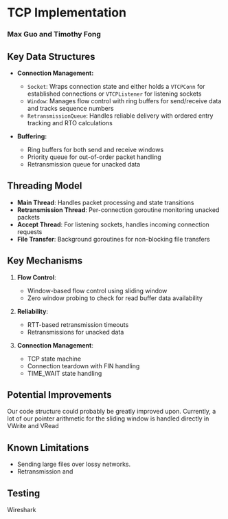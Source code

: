 # TCP Implementation
### Max Guo and Timothy Fong

## Key Data Structures

- **Connection Management:**
  - `Socket`: Wraps connection state and either holds a `VTCPConn` for established connections or `VTCPListener` for listening sockets
  - `Window`: Manages flow control with ring buffers for send/receive data and tracks sequence numbers
  - `RetransmissionQueue`: Handles reliable delivery with ordered entry tracking and RTO calculations

- **Buffering:**
  - Ring buffers for both send and receive windows
  - Priority queue for out-of-order packet handling
  - Retransmission queue for unacked data

## Threading Model
- **Main Thread**: Handles packet processing and state transitions
- **Retransmission Thread**: Per-connection goroutine monitoring unacked packets
- **Accept Thread**: For listening sockets, handles incoming connection requests
- **File Transfer**: Background goroutines for non-blocking file transfers

## Key Mechanisms
1. **Flow Control**: 
   - Window-based flow control using sliding window
   - Zero window probing to check for read buffer data availability

2. **Reliability**:
   - RTT-based retransmission timeouts
   - Retransmissions for unacked data
3. **Connection Management**:
   - TCP state machine
   - Connection teardown with FIN handling
   - TIME_WAIT state handling

## Potential Improvements
Our code structure could probably be greatly improved upon. Currently, a lot of our pointer arithmetic for the sliding window
is handled directly in VWrite and VRead

## Known Limitations
- Sending large files over lossy networks.
- Retransmission and 

## Testing
Wireshark